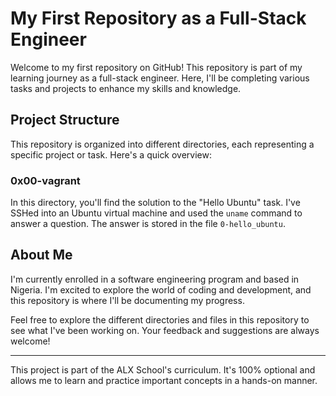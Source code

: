 # My First Repository as a Full-Stack Engineer

Welcome to my first repository on GitHub! This repository is part of my learning journey as a full-stack engineer. Here, I'll be completing various tasks and projects to enhance my skills and knowledge.

## Project Structure

This repository is organized into different directories, each representing a specific project or task. Here's a quick overview:

### 0x00-vagrant

In this directory, you'll find the solution to the "Hello Ubuntu" task. I've SSHed into an Ubuntu virtual machine and used the `uname` command to answer a question. The answer is stored in the file `0-hello_ubuntu`.

## About Me

I'm currently enrolled in a software engineering program and based in Nigeria. I'm excited to explore the world of coding and development, and this repository is where I'll be documenting my progress.

Feel free to explore the different directories and files in this repository to see what I've been working on. Your feedback and suggestions are always welcome!

---

This project is part of the ALX School's curriculum. It's 100% optional and allows me to learn and practice important concepts in a hands-on manner.

